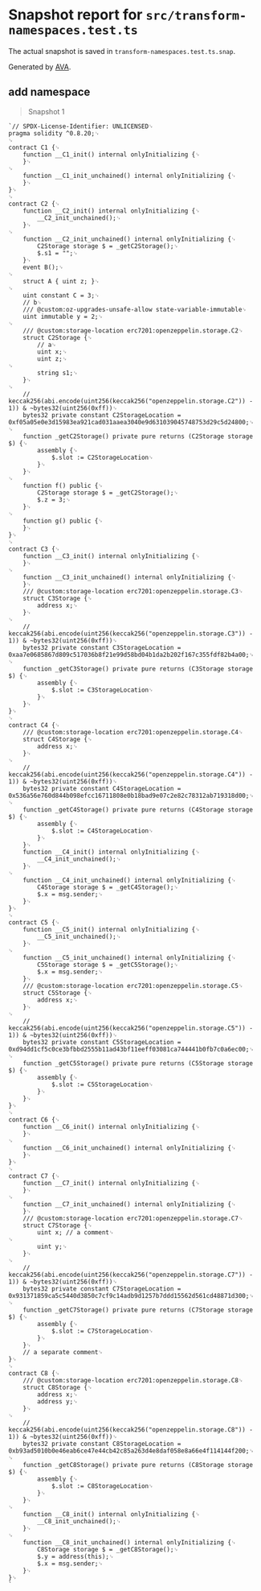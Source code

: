 # Snapshot report for `src/transform-namespaces.test.ts`

The actual snapshot is saved in `transform-namespaces.test.ts.snap`.

Generated by [AVA](https://avajs.dev).

## add namespace

> Snapshot 1

    `// SPDX-License-Identifier: UNLICENSED␊
    pragma solidity ^0.8.20;␊
    ␊
    contract C1 {␊
        function __C1_init() internal onlyInitializing {␊
        }␊
    ␊
        function __C1_init_unchained() internal onlyInitializing {␊
        }␊
    }␊
    ␊
    contract C2 {␊
        function __C2_init() internal onlyInitializing {␊
            __C2_init_unchained();␊
        }␊
    ␊
        function __C2_init_unchained() internal onlyInitializing {␊
            C2Storage storage $ = _getC2Storage();␊
            $.s1 = "";␊
        }␊
        event B();␊
    ␊
        struct A { uint z; }␊
    ␊
        uint constant C = 3;␊
        // b␊
        /// @custom:oz-upgrades-unsafe-allow state-variable-immutable␊
        uint immutable y = 2;␊
    ␊
        /// @custom:storage-location erc7201:openzeppelin.storage.C2␊
        struct C2Storage {␊
            // a␊
            uint x;␊
            uint z;␊
    ␊
            string s1;␊
        }␊
    ␊
        // keccak256(abi.encode(uint256(keccak256("openzeppelin.storage.C2")) - 1)) & ~bytes32(uint256(0xff))␊
        bytes32 private constant C2StorageLocation = 0xf05a05e0e3d15983ea921cad031aaea3040e9d631039045748753d29c5d24800;␊
    ␊
        function _getC2Storage() private pure returns (C2Storage storage $) {␊
            assembly {␊
                $.slot := C2StorageLocation␊
            }␊
        }␊
    ␊
        function f() public {␊
            C2Storage storage $ = _getC2Storage();␊
            $.z = 3;␊
        }␊
    ␊
        function g() public {␊
        }␊
    }␊
    ␊
    contract C3 {␊
        function __C3_init() internal onlyInitializing {␊
        }␊
    ␊
        function __C3_init_unchained() internal onlyInitializing {␊
        }␊
        /// @custom:storage-location erc7201:openzeppelin.storage.C3␊
        struct C3Storage {␊
            address x;␊
        }␊
    ␊
        // keccak256(abi.encode(uint256(keccak256("openzeppelin.storage.C3")) - 1)) & ~bytes32(uint256(0xff))␊
        bytes32 private constant C3StorageLocation = 0xaa7e0685867d809c517036b8f21e99d58bd04b1da2b202f167c355fdf82b4a00;␊
    ␊
        function _getC3Storage() private pure returns (C3Storage storage $) {␊
            assembly {␊
                $.slot := C3StorageLocation␊
            }␊
        }␊
    }␊
    ␊
    contract C4 {␊
        /// @custom:storage-location erc7201:openzeppelin.storage.C4␊
        struct C4Storage {␊
            address x;␊
        }␊
    ␊
        // keccak256(abi.encode(uint256(keccak256("openzeppelin.storage.C4")) - 1)) & ~bytes32(uint256(0xff))␊
        bytes32 private constant C4StorageLocation = 0x536a56e760d844b098efcc16711808e0b18bad9e07c2e82c78312ab719318d00;␊
    ␊
        function _getC4Storage() private pure returns (C4Storage storage $) {␊
            assembly {␊
                $.slot := C4StorageLocation␊
            }␊
        }␊
        function __C4_init() internal onlyInitializing {␊
            __C4_init_unchained();␊
        }␊
    ␊
        function __C4_init_unchained() internal onlyInitializing {␊
            C4Storage storage $ = _getC4Storage();␊
            $.x = msg.sender;␊
        }␊
    }␊
    ␊
    contract C5 {␊
        function __C5_init() internal onlyInitializing {␊
            __C5_init_unchained();␊
        }␊
    ␊
        function __C5_init_unchained() internal onlyInitializing {␊
            C5Storage storage $ = _getC5Storage();␊
            $.x = msg.sender;␊
        }␊
        /// @custom:storage-location erc7201:openzeppelin.storage.C5␊
        struct C5Storage {␊
            address x;␊
        }␊
    ␊
        // keccak256(abi.encode(uint256(keccak256("openzeppelin.storage.C5")) - 1)) & ~bytes32(uint256(0xff))␊
        bytes32 private constant C5StorageLocation = 0xd94dd1cf5c0ce3bfbbd2555b11ad43bf11eeff03081ca744441b0fb7c0a6ec00;␊
    ␊
        function _getC5Storage() private pure returns (C5Storage storage $) {␊
            assembly {␊
                $.slot := C5StorageLocation␊
            }␊
        }␊
    }␊
    ␊
    contract C6 {␊
        function __C6_init() internal onlyInitializing {␊
        }␊
    ␊
        function __C6_init_unchained() internal onlyInitializing {␊
        }␊
    }␊
    ␊
    contract C7 {␊
        function __C7_init() internal onlyInitializing {␊
        }␊
    ␊
        function __C7_init_unchained() internal onlyInitializing {␊
        }␊
        /// @custom:storage-location erc7201:openzeppelin.storage.C7␊
        struct C7Storage {␊
            uint x; // a comment␊
    ␊
            uint y;␊
        }␊
    ␊
        // keccak256(abi.encode(uint256(keccak256("openzeppelin.storage.C7")) - 1)) & ~bytes32(uint256(0xff))␊
        bytes32 private constant C7StorageLocation = 0x931371859ca5c5440d3850c7cf9c14adb9d1257b7ddd15562d561cd48871d300;␊
    ␊
        function _getC7Storage() private pure returns (C7Storage storage $) {␊
            assembly {␊
                $.slot := C7StorageLocation␊
            }␊
        }␊
        // a separate comment␊
    }␊
    ␊
    contract C8 {␊
        /// @custom:storage-location erc7201:openzeppelin.storage.C8␊
        struct C8Storage {␊
            address x;␊
            address y;␊
        }␊
    ␊
        // keccak256(abi.encode(uint256(keccak256("openzeppelin.storage.C8")) - 1)) & ~bytes32(uint256(0xff))␊
        bytes32 private constant C8StorageLocation = 0xb93ad5010b0e46eab6ce47e44cb42c85a263d4e8daf058e8a66e4f114144f200;␊
    ␊
        function _getC8Storage() private pure returns (C8Storage storage $) {␊
            assembly {␊
                $.slot := C8StorageLocation␊
            }␊
        }␊
    ␊
        function __C8_init() internal onlyInitializing {␊
            __C8_init_unchained();␊
        }␊
    ␊
        function __C8_init_unchained() internal onlyInitializing {␊
            C8Storage storage $ = _getC8Storage();␊
            $.y = address(this);␊
            $.x = msg.sender;␊
        }␊
    }␊
    `
